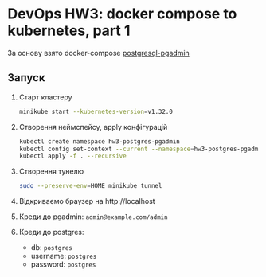# DevOps HW3: docker compose to kubernetes, part 1

За основу взято docker-compose [postgresql-pgadmin](https://github.com/docker/awesome-compose/tree/master/postgresql-pgadmin)

## Запуск

1. Старт кластеру
    ```bash
    minikube start --kubernetes-version=v1.32.0 
    ```

2. Створення неймспейсу, apply конфігурацій
    ```bash
    kubectl create namespace hw3-postgres-pgadmin
    kubectl config set-context --current --namespace=hw3-postgres-pgadmin
    kubectl apply -f . --recursive
    ```

3. Створення тунелю
    ```bash
    sudo --preserve-env=HOME minikube tunnel
    ```
    
4. Відкриваємо браузер на http://localhost

5. Креди до pgadmin: `admin@example.com/admin`

6. Креди до postgres:
    - db: `postgres`
    - username: `postgres`
    - password: `postgres`